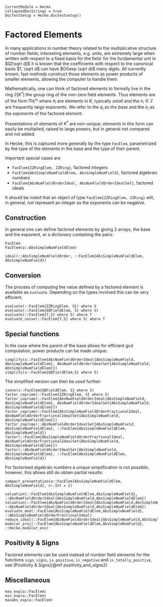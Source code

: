```@meta
CurrentModule = Hecke
CollapsedDocStrings = true
DocTestSetup = Hecke.doctestsetup()
```
# Factored Elements

In many applications in number theory related to the multiplicative
structure of number fields, interesting elements, e.g. units,
are extremely large when written with respect to a fixed basis for the field:
for the fundamental unit in $Q[\sqrt d]$ it is known that the coefficients
with respect to the canonical basis $1, \sqrt d$ can have $O(\exp \sqrt d)$ many digits.
All currently known, fast methods construct those elements as power
products of smaller elements, allowing the computer to handle them.

Mathematically, one can think of factored elements to formally
live in the ring $\mathbb{Z}[K^*]$ the group ring of the non-zero field
elements. Thus elements are of the form $\prod a_i^{e_i}$ where
$a_i$ are elements in $K$, typically _small_ and the $e_i\in \mathbb{Z}$ are frequently
large exponents. We refer to the $a_i$ as the *base* and the $e_i$ as the
*exponents* of the factored element.

Presentations of elements of $K^*$ are
non-unique; elements in this form can easily be multiplied, raised
to large powers, but in general not compared and not added.

In Hecke, this is captured more generally by the type `FacElem`,
parametrized by the type of the elements in the base and the type of their
parent.

Important special cases are
 * ```FacElem{ZZRingElem, ZZRing}```, factored integers
 * ```FacElem{AbsSimpleNumFieldElem, AbsSimpleNumField}```, factored algebraic numbers
 * ```FacElem{AbsNumFieldOrderIdeal, AbsNumFieldOrderIdealSet}```, factored ideals

It should be noted that an object of type `FacElem{ZZRingElem, ZZRing}`
will, in general, not represent an integer as the exponents can be
negative.

## Construction
In general one can define factored elements by giving 2 arrays, the
base and the exponent, or a dictionary containing the pairs:

```@docs
FacElem
FacElem(a::AbsSimpleNumFieldElem)
```

```@docs
ideal(::AbsSimpleNumFieldOrder, ::FacElem{AbsSimpleNumFieldElem, AbsSimpleNumField})
```


## Conversion
The process of computing the value defined by a factored element is
available as ```evaluate```. Depending on the types involved this
can be very efficient.

```@docs
evaluate(::FacElem{ZZRingElem, S}) where S
evaluate(::FacElem{QQFieldElem, S} where S)
evaluate(::FacElem{T,S} where S) where T
evaluate_naive(::FacElem{T,S} where S) where T
```

## Special functions

In the case where the parent of the base allows for efficient gcd computation,
power products can be made unique:

```@docs
simplify(x::FacElem{AbsNumFieldOrderIdeal{AbsSimpleNumField, AbsSimpleNumFieldElem}, AbsNumFieldOrderIdealSet{AbsSimpleNumField, AbsSimpleNumFieldElem}})
simplify(x::FacElem{QQFieldElem,S} where S)
```

The simplified version can then be used further:

```@docs
isone(x::FacElem{QQFieldElem, S} where S)
factor_coprime(::FacElem{ZZRingElem, S} where S)
factor_coprime(::FacElem{AbsNumFieldOrderIdeal{AbsSimpleNumField, AbsSimpleNumFieldElem}, AbsNumFieldOrderIdealSet{AbsSimpleNumField, AbsSimpleNumFieldElem}})
factor_coprime(::FacElem{AbsSimpleNumFieldOrderFractionalIdeal, AbsNumFieldOrderFractionalIdealSet{AbsSimpleNumField, AbsSimpleNumFieldElem}})
factor_coprime(::AbsNumFieldOrderIdealSet{AbsSimpleNumField, AbsSimpleNumFieldElem}, ::FacElem{AbsSimpleNumFieldElem, AbsSimpleNumField})
factor(::FacElem{AbsSimpleNumFieldOrderFractionalIdeal, AbsNumFieldOrderFractionalIdealSet{AbsSimpleNumField, AbsSimpleNumFieldElem}})
factor(::AbsNumFieldOrderIdealSet{AbsSimpleNumField, AbsSimpleNumFieldElem}, ::FacElem{AbsSimpleNumFieldElem, AbsSimpleNumField})
```

For factorised algebraic numbers a unique simplification is not possible,
however, this allows still do obtain partial results:

```@docs
compact_presentation(a::FacElem{AbsSimpleNumFieldElem, AbsSimpleNumField}, n::Int = 2)
```

```@docs
valuation(::FacElem{AbsSimpleNumFieldElem,AbsSimpleNumField}, ::AbsNumFieldOrderIdeal{AbsSimpleNumField,AbsSimpleNumFieldElem})
valuation(::FacElem{AbsNumFieldOrderIdeal{AbsSimpleNumField,AbsSimpleNumFieldElem},Hecke.AbsNumFieldOrderIdealSet{AbsSimpleNumField,AbsSimpleNumFieldElem}}, ::AbsNumFieldOrderIdeal{AbsSimpleNumField,AbsSimpleNumFieldElem})
evaluate_mod(::FacElem{AbsSimpleNumFieldElem,AbsSimpleNumField}, ::AbsSimpleNumFieldOrderFractionalIdeal)
reduce_ideal(::FacElem{AbsNumFieldOrderIdeal{AbsSimpleNumField,AbsSimpleNumFieldElem},Hecke.AbsNumFieldOrderIdealSet{AbsSimpleNumField,AbsSimpleNumFieldElem}})
modular_proj(::FacElem{AbsSimpleNumFieldElem,AbsSimpleNumField}, ::Hecke.modular_env)
```

## Positivity & Signs

Factored elements can be used instead of number field elements for the functions
`sign`, `signs`, `is_positive`, `is_negative` and `is_totally_positive`, see
[Positivity & Signs](@ref positivity_and_signs2)

## Miscellaneous

```@docs
max_exp(a::FacElem)
min_exp(a::FacElem)
maxabs_exp(a::FacElem)
```

